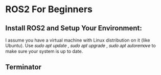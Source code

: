 # ROS2 For Beginners

## Install ROS2 and Setup Your Environment:
I assume you have a virtual machine with Linux distribution on it (like Ubuntu).
Use 𝑠𝑢𝑑𝑜 𝑎𝑝𝑡 𝑢𝑝𝑑𝑎𝑡𝑒 , 𝑠𝑢𝑑𝑜 𝑎𝑝𝑡 𝑢𝑝𝑔𝑟𝑎𝑑𝑒 , 𝑠𝑢𝑑𝑜 𝑎𝑝𝑡 𝑎𝑢𝑡𝑜𝑟𝑒𝑚𝑜𝑣𝑒 to make sure your system is up to date.

## Terminator
